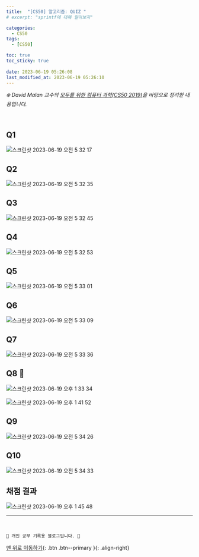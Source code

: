 ```yaml
---
title:  "[CS50] 알고리즘: QUIZ "
# excerpt: "sprintf에 대해 알아보자"

categories:
  - CS50
tags:
  - [CS50]

toc: true
toc_sticky: true
 
date: 2023-06-19 05:26:08
last_modified_at: 2023-06-19 05:26:10
---
```



_❄️ David Malan 교수의 [모두를 위한 컴퓨터 과학(CS50 2019)](https://www.boostcourse.org/cs112/lecture/119003?isDesc=false)을 바탕으로 정리한 내용입니다._

<br>

## Q1
![스크린샷 2023-06-19 오전 5 32 17](https://github.com/minju412/jenkins-test/assets/59405576/fc6260bc-3915-458a-81ce-ec471780e5d2)

## Q2
![스크린샷 2023-06-19 오전 5 32 35](https://github.com/minju412/jenkins-test/assets/59405576/45b1c8c1-bb78-4d2b-a68d-908200cf13f4)

## Q3
![스크린샷 2023-06-19 오전 5 32 45](https://github.com/minju412/jenkins-test/assets/59405576/b81b30d7-8617-4869-9995-bcb9e4e059b4)

## Q4
![스크린샷 2023-06-19 오전 5 32 53](https://github.com/minju412/jenkins-test/assets/59405576/8d839b60-271b-492f-bb62-51197fe71e1b)

## Q5
![스크린샷 2023-06-19 오전 5 33 01](https://github.com/minju412/jenkins-test/assets/59405576/286aa61d-910c-46f5-acb7-11ae3721c707)

## Q6
![스크린샷 2023-06-19 오전 5 33 09](https://github.com/minju412/jenkins-test/assets/59405576/7b72f5f3-506d-41d8-b063-94f273cf841f)

## Q7
![스크린샷 2023-06-19 오전 5 33 36](https://github.com/minju412/jenkins-test/assets/59405576/14a26a9a-b4ce-418d-9fd5-95cb3f13c720)

## Q8 🔼
![스크린샷 2023-06-19 오후 1 33 34](https://github.com/minju412/jenkins-test/assets/59405576/1c0b9415-3c7c-48a1-9445-f5b3da8f23a2)<br><br>
![스크린샷 2023-06-19 오후 1 41 52](https://github.com/minju412/jenkins-test/assets/59405576/a43e4cbf-e5dc-42f1-aef3-8f4f6a31163e)


## Q9
![스크린샷 2023-06-19 오전 5 34 26](https://github.com/minju412/jenkins-test/assets/59405576/db60a042-6fb5-4954-a067-d069052e1968)

## Q10
![스크린샷 2023-06-19 오전 5 34 33](https://github.com/minju412/jenkins-test/assets/59405576/417140da-a440-4418-aba8-110e36fb8947)

## 채점 결과
![스크린샷 2023-06-19 오후 1 45 48](https://github.com/minju412/jenkins-test/assets/59405576/d42ec368-688c-4160-9dfa-4935c1f7abce)





***
<br>


    💛 개인 공부 기록용 블로그입니다. 👻

[맨 위로 이동하기](#){: .btn .btn--primary }{: .align-right}